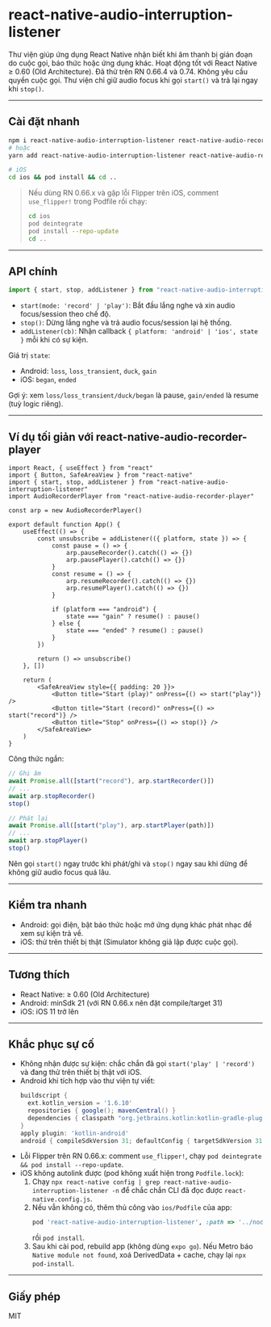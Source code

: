 # react-native-audio-interruption-listener

Thư viện giúp ứng dụng React Native nhận biết khi âm thanh bị gián đoạn do cuộc gọi, báo thức hoặc ứng dụng khác. Hoạt động tốt với React Native ≥ 0.60 (Old Architecture). Đã thử trên RN 0.66.4 và 0.74. Không yêu cầu quyền cuộc gọi. Thư viện chỉ giữ audio focus khi gọi `start()` và trả lại ngay khi `stop()`.

---

## Cài đặt nhanh

```bash
npm i react-native-audio-interruption-listener react-native-audio-recorder-player
# hoặc
yarn add react-native-audio-interruption-listener react-native-audio-recorder-player

# iOS
cd ios && pod install && cd ..
```

> Nếu dùng RN 0.66.x và gặp lỗi Flipper trên iOS, comment `use_flipper!` trong Podfile rồi chạy:
>
> ```bash
> cd ios
> pod deintegrate
> pod install --repo-update
> cd ..
> ```

---

## API chính

```ts
import { start, stop, addListener } from "react-native-audio-interruption-listener"
```

-   `start(mode: 'record' | 'play')`: Bắt đầu lắng nghe và xin audio focus/session theo chế độ.
-   `stop()`: Dừng lắng nghe và trả audio focus/session lại hệ thống.
-   `addListener(cb)`: Nhận callback `{ platform: 'android' | 'ios', state }` mỗi khi có sự kiện.

Giá trị `state`:

-   Android: `loss`, `loss_transient`, `duck`, `gain`
-   iOS: `began`, `ended`

Gợi ý: xem `loss/loss_transient/duck/began` là pause, `gain/ended` là resume (tuỳ logic riêng).

---

## Ví dụ tối giản với react-native-audio-recorder-player

```tsx
import React, { useEffect } from "react"
import { Button, SafeAreaView } from "react-native"
import { start, stop, addListener } from "react-native-audio-interruption-listener"
import AudioRecorderPlayer from "react-native-audio-recorder-player"

const arp = new AudioRecorderPlayer()

export default function App() {
    useEffect(() => {
        const unsubscribe = addListener(({ platform, state }) => {
            const pause = () => {
                arp.pauseRecorder().catch(() => {})
                arp.pausePlayer().catch(() => {})
            }
            const resume = () => {
                arp.resumeRecorder().catch(() => {})
                arp.resumePlayer().catch(() => {})
            }

            if (platform === "android") {
                state === "gain" ? resume() : pause()
            } else {
                state === "ended" ? resume() : pause()
            }
        })

        return () => unsubscribe()
    }, [])

    return (
        <SafeAreaView style={{ padding: 20 }}>
            <Button title="Start (play)" onPress={() => start("play")} />
            <Button title="Start (record)" onPress={() => start("record")} />
            <Button title="Stop" onPress={() => stop()} />
        </SafeAreaView>
    )
}
```

Công thức ngắn:

```ts
// Ghi âm
await Promise.all([start("record"), arp.startRecorder()])
// ...
await arp.stopRecorder()
stop()

// Phát lại
await Promise.all([start("play"), arp.startPlayer(path)])
// ...
await arp.stopPlayer()
stop()
```

Nên gọi `start()` ngay trước khi phát/ghi và `stop()` ngay sau khi dừng để không giữ audio focus quá lâu.

---

## Kiểm tra nhanh

-   Android: gọi điện, bật báo thức hoặc mở ứng dụng khác phát nhạc để xem sự kiện trả về.
-   iOS: thử trên thiết bị thật (Simulator không giả lập được cuộc gọi).

---

## Tương thích

-   React Native: ≥ 0.60 (Old Architecture)
-   Android: minSdk 21 (với RN 0.66.x nên đặt compile/target 31)
-   iOS: iOS 11 trở lên

---

## Khắc phục sự cố

-   Không nhận được sự kiện: chắc chắn đã gọi `start('play' | 'record')` và đang thử trên thiết bị thật với iOS.
-   Android khi tích hợp vào thư viện tự viết:
    ```gradle
    buildscript {
      ext.kotlin_version = '1.6.10'
      repositories { google(); mavenCentral() }
      dependencies { classpath "org.jetbrains.kotlin:kotlin-gradle-plugin:$kotlin_version" }
    }
    apply plugin: 'kotlin-android'
    android { compileSdkVersion 31; defaultConfig { targetSdkVersion 31; minSdkVersion 21 } }
    ```
-   Lỗi Flipper trên RN 0.66.x: comment `use_flipper!`, chạy `pod deintegrate && pod install --repo-update`.
-   iOS không autolink được (pod không xuất hiện trong `Podfile.lock`):
    1. Chạy `npx react-native config | grep react-native-audio-interruption-listener -n` để chắc chắn CLI đã đọc được `react-native.config.js`.
    2. Nếu vẫn không có, thêm thủ công vào `ios/Podfile` của app:
       ```ruby
       pod 'react-native-audio-interruption-listener', :path => '../node_modules/react-native-audio-interruption-listener'
       ```
       rồi `pod install`.
    3. Sau khi cài pod, rebuild app (không dùng `expo go`). Nếu Metro báo `Native module not found`, xoá DerivedData + cache, chạy lại `npx pod-install`.

---

## Giấy phép

MIT
